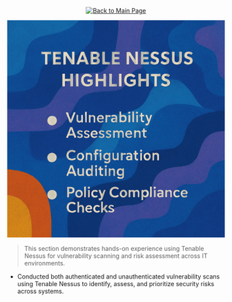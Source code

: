 <p align="center">
  <a href="https://github.com/Samuel-Cavada" target="_blank">
    <img src="https://img.shields.io/badge/Back_to_Main_Page-000000?style=for-the-badge&logo=github&logoColor=white" alt="Back to Main Page"/>
  </a>
</p>

<p align="center">
  <img src="https://raw.githubusercontent.com/Samuel-Cavada/Tenable-Nessus-Highlights/main/images/Tenable.png" alt="Tenable Nessus Highlights" width="600">
</p>

> This section demonstrates hands-on experience using Tenable Nessus for vulnerability scanning and risk assessment across IT environments.

- Conducted both authenticated and unauthenticated vulnerability scans using Tenable Nessus to identify, assess, and prioritize security risks across systems.
